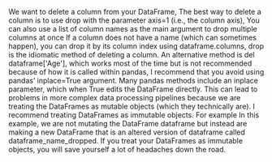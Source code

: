 We want to delete a column from your DataFrame, The best way to delete a column is to use drop with the parameter axis=1 (i.e., the column axis), You can also use a list of column names as the main argument to drop multiple columns at once
If a column does not have a name (which can sometimes happen), you can drop it by its column index using dataframe.columns, drop is the idiomatic method of deleting a column. An alternative method is del dataframe['Age'],
which works most of the time but is not recommended because of how it is called within pandas, I recommend that you avoid using pandas’ inplace=True argument. Many pandas methods include an inplace parameter, which when 
True edits the DataFrame directly. This can lead to problems in more complex data processing pipelines because we are treating the DataFrames as mutable objects (which  they technically are). I recommend treating DataFrames
as immutable objects. For example In this example, we are not mutating the DataFrame dataframe but instead are making a new DataFrame that is an altered version of dataframe called dataframe_name_dropped. If you treat your
DataFrames as immutable objects, you will save yourself a lot of headaches down the road.
